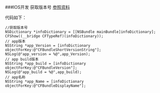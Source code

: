 ###IOS开发 获取版本号 
[参照资料](http://blog.csdn.net/kafeidev/article/details/8221273)

代码如下：
          
    //获取版本号
    NSDictionary *infoDictionary = [[NSBundle mainBundle]infoDictionary];
    CFShow((__bridge CFTypeRef)(infoDictionary));
    // app版本
    NSString *app_Version = [infoDictionary objectForKey:@"CFBundleShortVersionString"];
    NSLog(@"app_version = %@",app_Version);
    // app build版本
    NSString *app_build = [infoDictionary objectForKey:@"CFBundleVersion"];
    NSLog(@"app_build = %@",app_build);
    // app名称
    NSString *app_Name = [infoDictionary objectForKey:@"CFBundleDisplayName"];